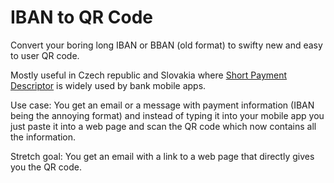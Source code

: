 # IBAN to QR Code
Convert your boring long IBAN or BBAN (old format) to swifty new and easy to user QR code.

Mostly useful in Czech republic and Slovakia where [Short Payment Descriptor](https://en.wikipedia.org/wiki/Short_Payment_Descriptor) is widely used by bank mobile apps.

Use case: You get an email or a message with payment information (IBAN being the annoying format) and instead of typing it into your mobile app you just paste it into a web page and scan the QR code which now contains all the information.

Stretch goal: You get an email with a link to a web page that directly gives you the QR code.
